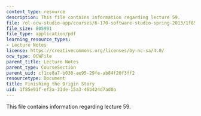 ```yaml
---
content_type: resource
description: This file contains information regarding lecture 59.
file: /ol-ocw-studio-app/courses/6-170-software-studio-spring-2013/1f85e91fef2a31de15a346b424d7ad0a_MIT6_170S13_59-fini-story.pdf
file_size: 805991
file_type: application/pdf
learning_resource_types:
- Lecture Notes
license: https://creativecommons.org/licenses/by-nc-sa/4.0/
ocw_type: OCWFile
parent_title: Lecture Notes
parent_type: CourseSection
parent_uid: cf1ce8a7-b030-ae95-29fe-ab84f20f3ff2
resourcetype: Document
title: Finishing the Origin Story
uid: 1f85e91f-ef2a-31de-15a3-46b424d7ad0a
---
```

This file contains information regarding lecture 59.